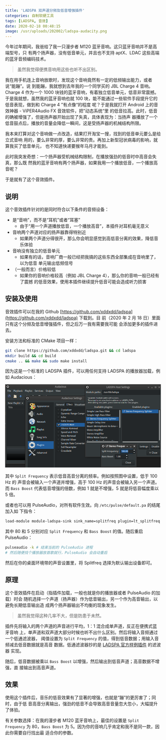 ```yaml
---
title: 'LADSPA 双声道分频及低音增强插件'
categories: 自制软硬工具
tags: [LADSPA, 音效]
date: 2020-02-18 00:48:15
image: /usr/uploads/202002/ladspa-audacity.png
---
```


今年过年期间，我爸给了我一只漫步者 M120 蓝牙音响。这只蓝牙音响并不是高端型号，只
有两个扬声器，没有低音单元，并且也不支持 aptX、LDAC 这些高端的蓝牙音频编码技术。

> 虽然我觉得便携音响用这些也听不出区别。

我在用手机连上音响放歌时，发现这个音响竟然有一定的低频输出能力，或者说“能蹦”。说
到能蹦，我就想到去年我的一个同学买的 JBL Charge 4 音响。Charge 4 作为一个 1000
块钱的蓝牙音响，有着独立低音单元，低音非常震撼。于是我就想，虽然我的蓝牙音响也就
100 块，能不能通过一些软件手段提升它的低音表现，做到和 Charge 4 ”有点像“的程度
呢？于是我就打开 Android 上的音效神器 - ViPER4Audio FX 音效软件，把”动态系统“里
的低音拉高。此时，低音的确被增强了，但是扬声器开始出现了失真，具体表现为：当扬声
器播放了一个低音鼓点后，播放的音量会降低一瞬间，这是受扬声器的机械结构所限。

我本来打算对这个音响做一点改造，结果打开淘宝一搜，找到的低音单元要么是给立式音响
用的，要么非常的厚，要么非常的贵。再加上新型冠状病毒的影响，就算我买了低音单元，
也不知道快递要猴年马月才能到。

此时我突发奇想：一个扬声器受机械结构限制，在播放强劲的低音时中高音会失真，那么既
然我的蓝牙音响有两个扬声器，如果我用一个播放低音，一个播放高音呢？

于是就有了这个音效插件。

## 说明

这个音效插件针对的是同时符合以下条件的音频设备：

-   是“音响”，而不是“耳机”或者“耳塞”
    -   由于“用一个声道播放低音，一个播放高音”，本插件对耳机毫无意义
-   音响两个声道对应的扬声器靠得特别近
    -   如果两个声道分得很开，那么你会明显感觉到高低音分离的效果，降低音乐体验
-   音响没有独立的低音单元
    -   如果有的话，音响厂商一般已经把我搞的这些东西全部集成在音响里了，以为低音
        单元输出低频信号
-   （一般而言）价格较低
    -   如果你的音响价格较高（例如 JBL Charge 4），那么你的音响一般已经有了震撼
        的低音效果，使用本插件继续提升低音可能会造成听力损害

## 安装及使用

音效插件可以在我的 Github
[https://github.com/xddxdd/ladspa](https://github.com/xddxdd/ladspa) 下载到。目
前（2020 年 2 月 18 日）里面只有这个分频及低音增强插件，但之后万一我有需要我可能
会添加更多的插件进去。

安装方法和标准的 CMake 项目一样：

```bash
git clone https://github.com/xddxdd/ladspa.git && cd ladspa
mkdir build && cd build
cmake .. && make && sudo make install
```

因为这是一个标准的 LADSPA 插件，可以用任何支持 LADSPA 的播放器加载，例如
Audacious：

![Audacious 加载 LADSPA 插件](../../../../usr/uploads/202002/ladspa-audacity.png)

其中 `Split Frequency` 表示低音高音分离的频率。例如按照图中设置，低于 100 Hz 的
声音会被输入一个声道并增强，高于 100 Hz 的声音会被输入另一个声道。而
`Bass Boost` 代表低音增强的倍数，例如 1 就是不增强，5 就是将低音幅度乘以 5 倍。

或者也可以用 PulseAudio，对所有软件生效。向 `/etc/pulse/default.pa` 的结尾加入如
下指令：

```bash
load-module module-ladspa-sink sink_name=splitfreq plugin=lt_splitfreq label=splitfreq control=80,5
```

其中 80 和 5 分别对应 `Split Frequency` 和 `Bass Boost` 的值。随后重启
PulseAudio：

```bash
pulseaudio -k # 结束当前的 PulseAudio 进程
# 然后随便找个播放器放首歌就行，PulseAudio 会自动重启
```

然后在你的桌面环境带的声音设置里，将 Splitfreq 选择为默认输出设备即可。

## 原理

这个音效插件在启动（指插件加载，一般也就是你的播放器或者 PulseAudio 的加载）时会
随机选择一个声道（扬声器）作为低音输出，另一个作为高音输出，以避免长期低音输出造
成两个扬声器输出不均衡的现象发生。

> 虽然我觉得这种几率不大，但是防患于未然。

插件先将输入的两个声道的声音进行平均，1：1 混合成单声道，反正在便携式蓝牙音响
上，单声道和双声道大部分时候也听不出什么区别。然后将输入音频通过一个低通滤波器，
阈值设置为 `Split Frequency` 的值，得到低音数据；用输入音频减去低音数据就是高音
数据。低通滤波器抄的是
[LADSPA 官方样例插件](https://www.ladspa.org/ladspa_sdk/download.html) 的滤波器
实现。

随后，低音数据被乘以 `Bass Boost` 以增强，然后输出到低音声道；高音数据不增强，直
接输出到高音声道。

## 效果

使用这个插件后，音乐的低音效果有了显著的增强，也就是“蹦”的更厉害了；同时，由于低
音高音分离输出，强劲的低音不会导致高音音量忽大忽小，大幅提升了体验。

有关参数选择：在我的漫步者 M120 蓝牙音响上，最佳的设置是 `Split Frequency` 为
80，`Bass Boost` 为 5。因为你的音响几乎肯定和我不是同一款，因此你需要自行找出最
适合你的参数。
